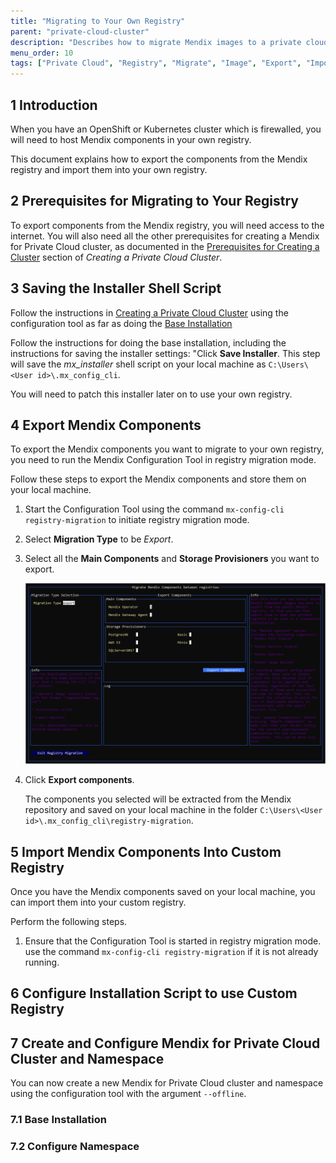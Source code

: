 ```yaml
---
title: "Migrating to Your Own Registry"
parent: "private-cloud-cluster"
description: "Describes how to migrate Mendix images to a private cloud registry"
menu_order: 10
tags: ["Private Cloud", "Registry", "Migrate", "Image", "Export", "Import"]
---
```


## 1 Introduction

When you have an OpenShift or Kubernetes cluster which is firewalled, you will need to host Mendix components in your own registry.

This document explains how to export the components from the Mendix registry and import them into your own registry.

## 2 Prerequisites for Migrating to Your Registry

To export components from the Mendix registry, you will need access to the internet.
You will also need all the other prerequisites for creating a Mendix for Private Cloud cluster, as documented in the [Prerequisites for Creating a Cluster](private-cloud-cluster#prerequisites) section of *Creating a Private Cloud Cluster*.

## 3 Saving the Installer Shell Script

Follow the instructions in [Creating a Private Cloud Cluster](private-cloud-cluster) using the configuration tool as far as doing the [Base Installation](private-cloud-cluster#base-installation)

Follow the instructions for doing the base installation, including the instructions for saving the installer settings: "Click **Save Installer**. This step will save the *mx_installer* shell script on your local machine as `C:\Users\<User id>\.mx_config_cli`.

You will need to patch this installer later on to use your own registry.

## 4 Export Mendix Components

To export the Mendix components you want to migrate to your own registry, you need to run the Mendix Configuration Tool in registry migration mode.

Follow these steps to export the Mendix components and store them on your local machine. 

1. Start the Configuration Tool using the command `mx-config-cli registry-migration` to initiate registry migration mode.

2. Select **Migration Type** to be *Export*.

3. Select all the **Main Components** and **Storage Provisioners** you want to export.

    ![](attachments/private-cloud-migrating/export.png)

4. Click **Export components**.

    The components you selected will be extracted from the Mendix repository and saved on your local machine in the folder `C:\Users\<User id>\.mx_config_cli\registry-migration`.

## 5 Import Mendix Components Into Custom Registry

Once you have the Mendix components saved on your local machine, you can import them into your custom registry.

Perform the following steps.

1. Ensure that the Configuration Tool is started in registry migration mode. use the command `mx-config-cli registry-migration` if it is not already running.



## 6 Configure Installation Script to use Custom Registry

## 7 Create and Configure Mendix for Private Cloud Cluster and Namespace

You can now create a new Mendix for Private Cloud cluster and namespace using the configuration tool with the argument `--offline`.

### 7.1 Base Installation

### 7.2 Configure Namespace